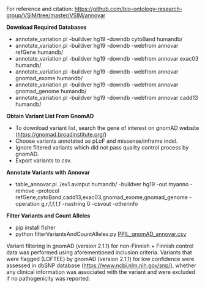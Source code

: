 For reference and citation: https://github.com/bio-ontology-research-group/VSIM/tree/master/VSIM/annovar

**Download Required Databases**

 * annotate_variation.pl -buildver hg19 -downdb cytoBand humandb/
 * annotate_variation.pl -buildver hg19 -downdb -webfrom annovar refGene humandb/
 * annotate_variation.pl -buildver hg19 -downdb -webfrom annovar exac03 humandb/ 
 * annotate_variation.pl -buildver hg19 -downdb -webfrom annovar gnomad_exome humandb/
 * annotate_variation.pl -buildver hg19 -downdb -webfrom annovar gnomad_genome humandb/
 * annotate_variation.pl -buildver hg19 -downdb -webfrom annovar cadd13 humandb/

**Obtain Variant List From GnomAD**

 * To download variant list, search the gene of interest on gnomAD website (https://gnomad.broadinstitute.org/) 
 * Choose variants annotated as pLoF and missense/inframe indel.
 * Ignore filtered variants which did not pass quality control process by gnomAD.
 * Export variants to csv.

**Annotate Variants with Annovar**
 * table_annovar.pl ./ex1.avinput humandb/ -buildver hg19 -out myanno -remove -protocol refGene,cytoBand,cadd13,exac03,gnomad_exome,gnomad_genome -operation g,r,f,f,f,f -nastring 0 -csvout -otherinfo

**Filter Variants and Count Alleles**
 * pip install fisher
 * python filterVariantsAndCountAlleles.py [PPIL_gnomAD_annovar.csv](./PPIL_gnomAD_annovar.csv)

Variant filtering in gnomAD (version 2.1.1) for non-Finnish + Finnish control data was performed using aforementioned inclusion criteria. Variants that were flagged (LOFTEE) by gnomAD (version 2.1.1) for low confidence were assessed in dbSNP database (https://www.ncbi.nlm.nih.gov/snp/), whether any clinical information was associated with the variant and were excluded if no pathogenicity was reported.



